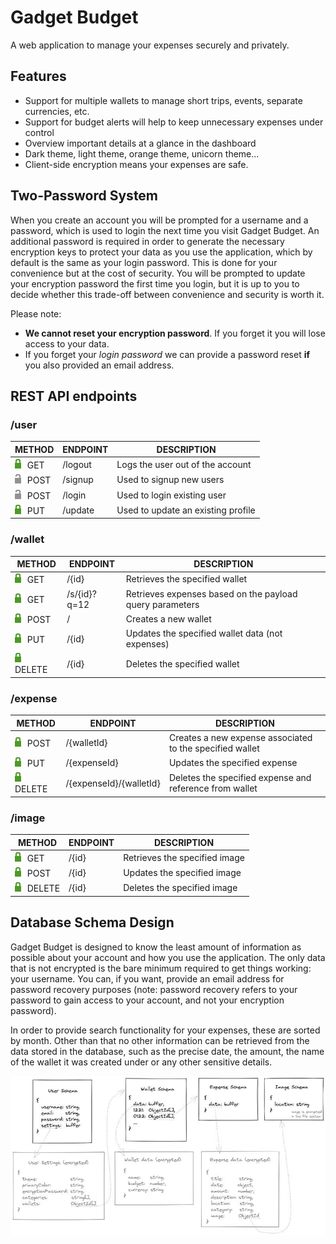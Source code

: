 # Gadget Budget

A web application to manage your expenses securely and privately.

## Features

+ Support for multiple wallets to manage short trips, events, separate currencies, etc.
+ Support for budget alerts will help to keep unnecessary expenses under control
+ Overview important details at a glance in the dashboard
+ Dark theme, light theme, orange theme, unicorn theme...
+ Client-side encryption means your expenses are safe.

## Two-Password System

When you create an account you will be prompted for a username and a password, which is used to login the next time you visit Gadget Budget. An additional password is required in order to generate the necessary encryption keys to protect your data as you use the application, which by default is the same as your login password. This is done for your convenience but at the cost of security. You will be prompted to update your encryption password the first time you login, but it is up to you to decide whether this trade-off between convenience and security is worth it.

Please note:
- **We cannot reset your encryption password**. If you forget it you will lose access to your data.
- If you forget your *login password* we can provide a password reset **if** you also provided an email address.

## REST API endpoints

### /user

| METHOD  | ENDPOINT  | DESCRIPTION |
| ------------------------------------------ | ------- | ---------------------------------- |
| ![padlock](assets/lock-green.png)     GET  | /logout | Logs the user out of the account   |
| ![open padlock](assets/lock-gray.png) POST | /signup | Used to signup new users           |
| ![open padlock](assets/lock-gray.png) POST | /login  | Used to login existing user        |
| ![padlock](assets/lock-green.png)     PUT  | /update | Used to update an existing profile |

### /wallet

| METHOD  | ENDPOINT  | DESCRIPTION |
| ---------------------------------------- | ------------ | -------------------------------------------------------- |
| ![padlock](assets/lock-green.png) GET    | /{id}        | Retrieves the specified wallet                           |
| ![padlock](assets/lock-green.png) GET    | /s/{id}?q=12 | Retrieves expenses based on the payload query parameters |
| ![padlock](assets/lock-green.png) POST   | /            | Creates a new wallet                                     |
| ![padlock](assets/lock-green.png) PUT    | /{id}        | Updates the specified wallet data (not expenses)         |
| ![padlock](assets/lock-green.png) DELETE | /{id}        | Deletes the specified wallet                             |

### /expense

| METHOD  | ENDPOINT  | DESCRIPTION |
| ---------------------------------------- | ----------------------- | -------------------------------------------------------- |
| ![padlock](assets/lock-green.png) POST   | /{walletId}             | Creates a new expense associated to the specified wallet |
| ![padlock](assets/lock-green.png) PUT    | /{expenseId}            | Updates the specified expense                            |
| ![padlock](assets/lock-green.png) DELETE | /{expenseId}/{walletId} | Deletes the specified expense and reference from wallet  |


### /image

| METHOD  | ENDPOINT  | DESCRIPTION |
| ---------------------------------------- | ----- | ----------------------------- |
| ![padlock](assets/lock-green.png) GET    | /{id} | Retrieves the specified image |
| ![padlock](assets/lock-green.png) POST   | /{id} | Updates the specified image   |
| ![padlock](assets/lock-green.png) DELETE | /{id} | Deletes the specified image   |

## Database Schema Design

Gadget Budget is designed to know the least amount of information as possible about your account and how you use the application. The only data that is not encrypted is the bare minimum required to get things working: your username. You can, if you want, provide an email address for password recovery purposes (note: password recovery refers to your password to gain access to your account, and not your encryption password).

In order to provide search functionality for your expenses, these are sorted by month. Other than that no other information can be retrieved from the data stored in the database, such as the precise date, the amount, the name of the wallet it was created under or any other sensitive details.

![database schema](assets/db_schema.jpeg)
